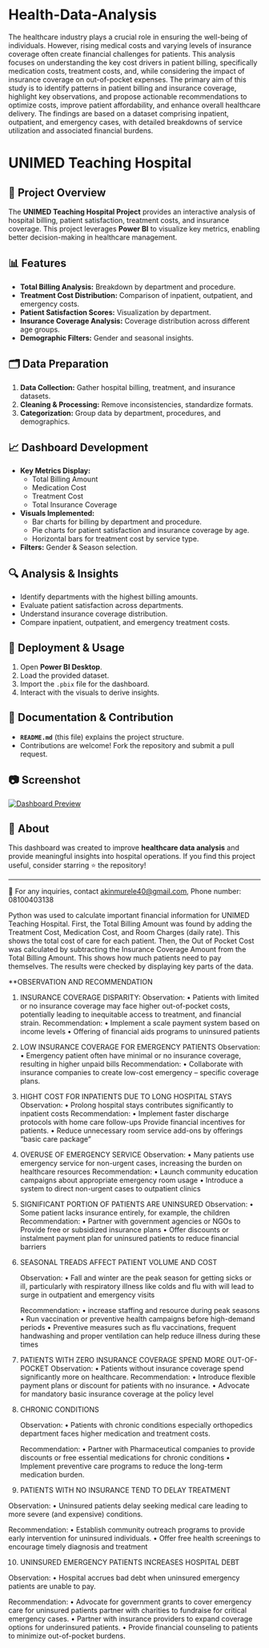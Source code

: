# Health-Data-Analysis

The healthcare industry plays a crucial role in ensuring the well-being of individuals. However, rising medical costs and varying levels of insurance coverage often create financial challenges for patients. This analysis focuses on understanding the key cost drivers in patient billing, specifically medication costs, treatment costs, and, while considering the impact of insurance coverage on out-of-pocket expenses.
The primary aim of this study is to identify patterns in patient billing and insurance coverage, highlight key observations, and propose actionable recommendations to optimize costs, improve patient affordability, and enhance overall healthcare delivery. The findings are based on a dataset comprising inpatient, outpatient, and emergency cases, with detailed breakdowns of service utilization and associated financial burdens.

# UNIMED Teaching Hospital 

## 📌 Project Overview
The **UNIMED Teaching Hospital Project** provides an interactive analysis of hospital billing, patient satisfaction, treatment costs, and insurance coverage. This project leverages **Power BI** to visualize key metrics, enabling better decision-making in healthcare management.

## 📊 Features
- **Total Billing Analysis:** Breakdown by department and procedure.
- **Treatment Cost Distribution:** Comparison of inpatient, outpatient, and emergency costs.
- **Patient Satisfaction Scores:** Visualization by department.
- **Insurance Coverage Analysis:** Coverage distribution across different age groups.
- **Demographic Filters:** Gender and seasonal insights.

## 🗂 Data Preparation
1. **Data Collection:** Gather hospital billing, treatment, and insurance datasets.
2. **Cleaning & Processing:** Remove inconsistencies, standardize formats.
3. **Categorization:** Group data by department, procedures, and demographics.

## 📈 Dashboard Development
- **Key Metrics Display:**
  - Total Billing Amount
  - Medication Cost
  - Treatment Cost
  - Total Insurance Coverage
- **Visuals Implemented:**
  - Bar charts for billing by department and procedure.
  - Pie charts for patient satisfaction and insurance coverage by age.
  - Horizontal bars for treatment cost by service type.
- **Filters:** Gender & Season selection.

## 🔍 Analysis & Insights
- Identify departments with the highest billing amounts.
- Evaluate patient satisfaction across departments.
- Understand insurance coverage distribution.
- Compare inpatient, outpatient, and emergency treatment costs.

## 🚀 Deployment & Usage
1. Open **Power BI Desktop**.
2. Load the provided dataset.
3. Import the `.pbix` file for the dashboard.
4. Interact with the visuals to derive insights.

## 📜 Documentation & Contribution
- **`README.md`** (this file) explains the project structure.
- Contributions are welcome! Fork the repository and submit a pull request.

## 📷 Screenshot
[![Dashboard Preview](Health-Dashboard.jpg)
](https://github.com/seuntan40/Health-Data-Analysis/blob/main/Health%20Dashboard.jpg?raw=true)

## 🏥 About
This dashboard was created to improve **healthcare data analysis** and provide meaningful insights into hospital operations. If you find this project useful, consider starring ⭐ the repository!

---

📧 For any inquiries, contact akinmurele40@gmail.com, Phone number: 08100403138


Python was used to calculate important financial information for UNIMED Teaching Hospital. First, the Total Billing Amount was found by adding the Treatment Cost, Medication Cost, and Room Charges (daily rate). This shows the total cost of care for each patient. Then, the Out of Pocket Cost was calculated by subtracting the Insurance Coverage Amount from the Total Billing Amount. This shows how much patients need to pay themselves. The results were checked by displaying key parts of the data.

**OBSERVATION AND RECOMMENDATION

1.	INSURANCE COVERAGE DISPARITY:
Observation: 
•	Patients with limited or no insurance coverage may face higher out-of-pocket costs, potentially leading to inequitable access to 	treatment, and financial strain.
Recommendation: 
•	Implement a scale payment system based on income levels 
•	Offering of financial aids programs to uninsured patients 

2.	LOW INSURANCE COVERAGE FOR EMERGENCY PATIENTS 
	Observation: 
•	Emergency patient often have minimal or no insurance coverage, resulting in higher unpaid bills 
	Recommendation: 
•	Collaborate with insurance companies to create low-cost emergency – specific coverage plans.

3.	HIGHT COST FOR INPATIENTS DUE TO LONG HOSPITAL STAYS 
	Observation:
•	Prolong hospital stays contributes significantly to inpatient costs 
	Recommendation:
•	Implement faster discharge protocols with home care follow-ups
	Provide financial incentives for patients.
•	Reduce unnecessary room service add-ons by offerings “basic care package”



5.	OVERUSE OF EMERGENCY SERVICE 
	Observation:
•	Many patients use emergency service for non-urgent cases, increasing the burden on healthcare resources 
	Recommendation:
•	Launch community education campaigns about appropriate emergency room usage 
•	Introduce a system to direct non-urgent cases to outpatient clinics

6.	SIGNIFICANT PORTION OF PATIENTS ARE UNINSURED 
	Observation: 
•	Some patient lacks insurance entirely, for example, the children
	Recommendation: 
•	Partner with government agencies or NGOs to Provide free or subsidized insurance plans 
•	Offer discounts or instalment payment plan for uninsured patients to reduce financial barriers 



7.	SEASONAL TREADS AFFECT PATIENT VOLUME AND COST 

	Observation: 
•	Fall and winter are the peak season for getting sicks or ill, particularly with respiratory illness like colds and flu with will 	lead to surge in outpatient and emergency visits

	Recommendation: 
•	increase staffing and resource during peak seasons 
•	Run vaccination or preventive health campaigns before high-demand periods 
•	Preventive measures such as flu vaccinations, frequent handwashing and proper ventilation can help reduce illness during these 		times 

8.	PATIENTS WITH ZERO INSURANCE COVERAGE SPEND MORE OUT-OF-POCKET 
	Observation:
•	Patients without insurance coverage spend significantly more on healthcare.
	Recommendation: 
•	Introduce flexible payment plans or discount for patients with no insurance.
•	Advocate for mandatory basic insurance coverage at the policy level
9.	CHRONIC CONDITIONS

	Observation:
•	Patients with chronic conditions especially orthopedics department faces higher medication and treatment costs.

	Recommendation: 
•	Partner with Pharmaceutical companies to provide discounts or free essential medications for chronic conditions 
•	Implement preventive care programs to reduce the long-term medication burden.


10.	PATIENTS WITH NO INSURANCE TEND TO DELAY TREATMENT 

Observation:
•	Uninsured patients delay seeking medical care leading to more severe (and expensive) conditions.

Recommendation: 
•	Establish community outreach programs to provide early intervention for uninsured individuals.
•	Offer free health screenings to encourage timely diagnosis and treatment




10.	UNINSURED EMERGENCY PATIENTS INCREASES HOSPITAL DEBT 
 
Observation: 
•	Hospital accrues bad debt when uninsured emergency patients are unable to pay.

Recommendation: 
•	Advocate for government grants to cover emergency care for uninsured patients 
	partner with charities to fundraise for critical emergency cases.
•	Partner with insurance providers to expand coverage options for underinsured patients.
•	Provide financial counseling to patients to minimize out-of-pocket burdens.
